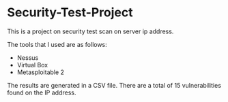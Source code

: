 # Security-Test-Project
This is a project on security test scan on server ip address. 

The tools that I used are as follows:

- Nessus
- Virtual Box
- Metasploitable 2

The results are generated in a CSV file. There are a total of 15 vulnerabilities found on the IP address.
